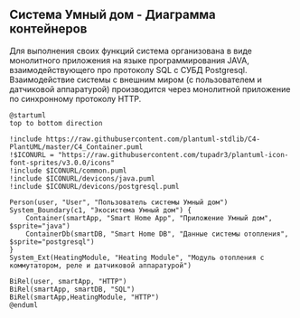 ## Система Умный дом - Диаграмма контейнеров

Для выполнения своих функций система организована в виде монолитного приложения на языке программирования JAVA, взаимодействующего про протоколу SQL с СУБД Postgresql. Взаимодействие системы с внешним миром (с пользователем и датчиковой аппаратурой) производится через монолитной приложение по синхронному протоколу HTTP.

```puml
@startuml
top to bottom direction

!include https://raw.githubusercontent.com/plantuml-stdlib/C4-PlantUML/master/C4_Container.puml
!$ICONURL = "https://raw.githubusercontent.com/tupadr3/plantuml-icon-font-sprites/v3.0.0/icons"
!include $ICONURL/common.puml
!include $ICONURL/devicons/java.puml
!include $ICONURL/devicons/postgresql.puml

Person(user, "User", "Пользователь системы Умный дом")
System_Boundary(c1, "Экосистема Умный дом") {
    Container(smartApp, "Smart Home App", "Приложение Умный дом", $sprite="java")
    ContainerDb(smartDB, "Smart Home DB", "Данные системы отопления", $sprite="postgresql")
}
System_Ext(HeatingModule, "Heating Module", "Модуль отопления с коммутатором, реле и датчиковой аппаратурой")

BiRel(user, smartApp, "HTTP")
BiRel(smartApp, smartDB, "SQL")
BiRel(smartApp,HeatingModule, "HTTP")
@enduml
``` 